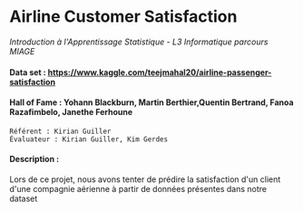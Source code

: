 # Airline Customer Satisfaction

*Introduction à l'Apprentissage Statistique - L3 Informatique parcours MIAGE*

#### Data set : https://www.kaggle.com/teejmahal20/airline-passenger-satisfaction

#### Hall of Fame : Yohann Blackburn, Martin Berthier,Quentin Bertrand, Fanoa Razafimbelo, Janethe Ferhoune
    
    Référent : Kirian Guiller
    Évaluateur : Kirian Guiller, Kim Gerdes
    
#### Description :
Lors de ce projet, nous avons tenter de prédire la satisfaction d'un client d'une compagnie aérienne à partir de données présentes dans notre dataset
